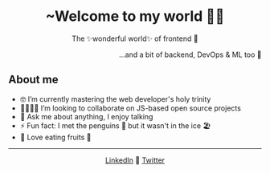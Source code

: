 <h1 align="center">~Welcome to my world 👋🏽</h1>

<section>
  <p align="center">The ✨wonderful world✨ of frontend 🌈</p>
  <div align="right">
    <p>...and a bit of backend, DevOps & ML too 🙈</p>
  </div>
</section>



## About me

- 🤓 I’m currently mastering the web developer's holy trinity
- 🫱🏽‍🫲🏾 I’m looking to collaborate on JS-based open source projects
- 💬 Ask me about anything, I enjoy talking
- ⚡ Fun fact: I met the penguins 🐧 but it wasn't in the ice 🏖️
- 🥝 Love eating fruits 🍌

<hr>
<div align="center">
  <a href="https://www.linkedin.com/in/juan-fernando-giraldo-cardona-juanferrgiraldo/?locale=en_US" rel="nofollow" target="_blank">LinkedIn</a>
  <span>💛</span>
  <a href="https://twitter.com/juanferrgiraldo" rel="nofollow" target="_blank">Twitter</a>
</div>
